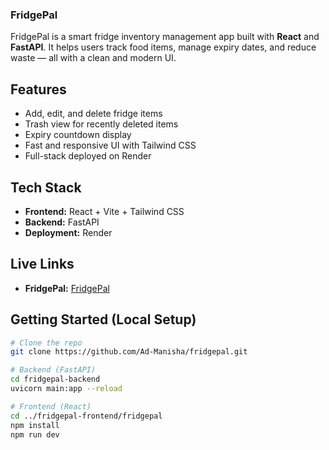 ### FridgePal

FridgePal is a smart fridge inventory management app built with **React** and **FastAPI**. It helps users track food items, manage expiry dates, and reduce waste — all with a clean and modern UI.

## Features

- Add, edit, and delete fridge items
- Trash view for recently deleted items
- Expiry countdown display
- Fast and responsive UI with Tailwind CSS
- Full-stack deployed on Render

## Tech Stack

- **Frontend:** React + Vite + Tailwind CSS
- **Backend:** FastAPI
- **Deployment:** Render

## Live Links

- **FridgePal:** [FridgePal ](https://fridgepal-adub.onrender.com)

## Getting Started (Local Setup)

```bash
# Clone the repo
git clone https://github.com/Ad-Manisha/fridgepal.git

# Backend (FastAPI)
cd fridgepal-backend
uvicorn main:app --reload

# Frontend (React)
cd ../fridgepal-frontend/fridgepal
npm install
npm run dev
```

